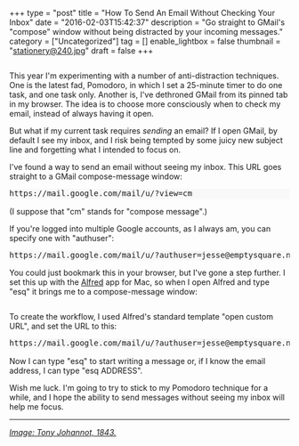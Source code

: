 +++
type = "post"
title = "How To Send An Email Without Checking Your Inbox"
date = "2016-02-03T15:42:37"
description = "Go straight to GMail's \"compose\" window without being distracted by your incoming messages."
category = ["Uncategorized"]
tag = []
enable_lightbox = false
thumbnail = "stationery@240.jpg"
draft = false
+++

<p><img alt="" src="stationery.jpg" /></p>
<p>This year I'm experimenting with a number of anti-distraction techniques. One is the latest fad, Pomodoro, in which I set a 25-minute timer to do one task, and one task only. Another is, I've dethroned GMail from its pinned tab in my browser. The idea is to choose more consciously when to check my email, instead of always having it open.</p>
<p>But what if my current task requires <em>sending</em> an email? If I open GMail, by default I see my inbox, and I risk being tempted by some juicy new subject line and forgetting what I intended to focus on.</p>
<p>I've found a way to send an email without seeing my inbox. This URL goes straight to a GMail compose-message window:</p>
<div class="codehilite" style="background: #f8f8f8"><pre style="line-height: 125%">https://mail.google.com/mail/u/?view=cm
</pre></div>


<p>(I suppose that "cm" stands for "compose message".)</p>
<p>If you're logged into multiple Google accounts, as I always am, you can specify one with "authuser":</p>
<div class="codehilite" style="background: #f8f8f8"><pre style="line-height: 125%">https://mail.google.com/mail/u/?authuser=jesse@emptysquare.net&amp;view=cm
</pre></div>


<p>You could just bookmark this in your browser, but I've gone a step further. I set this up with the <a href="https://www.alfredapp.com/">Alfred</a> app for Mac, so when I open Alfred and type "esq" it brings me to a compose-message window:</p>
<p><img alt="" src="alfred-compose-message.gif" /></p>
<p>To create the workflow, I used Alfred's standard template "open custom URL", and set the URL to this:</p>
<div class="codehilite" style="background: #f8f8f8"><pre style="line-height: 125%">https://mail.google.com/mail/u/?authuser=jesse@emptysquare.net&amp;view=cm&amp;to={query}
</pre></div>


<p>Now I can type "esq" to start writing a message or, if I know the email address, I can type "esq ADDRESS".</p>
<p>Wish me luck. I'm going to try to stick to my Pomodoro technique for a while, and I hope the ability to send messages without seeing my inbox will help me focus.</p>
<hr />
<p><em><a href="http://www.oldbookillustrations.com/illustrations/stationery/">Image: Tony Johannot, 1843.</a></em></p>
